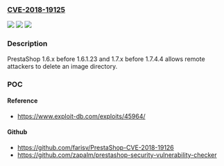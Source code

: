 ### [CVE-2018-19125](https://cve.mitre.org/cgi-bin/cvename.cgi?name=CVE-2018-19125)
![](https://img.shields.io/static/v1?label=Product&message=n%2Fa&color=blue)
![](https://img.shields.io/static/v1?label=Version&message=n%2Fa&color=blue)
![](https://img.shields.io/static/v1?label=Vulnerability&message=n%2Fa&color=brighgreen)

### Description

PrestaShop 1.6.x before 1.6.1.23 and 1.7.x before 1.7.4.4 allows remote attackers to delete an image directory.

### POC

#### Reference
- https://www.exploit-db.com/exploits/45964/

#### Github
- https://github.com/farisv/PrestaShop-CVE-2018-19126
- https://github.com/zapalm/prestashop-security-vulnerability-checker

